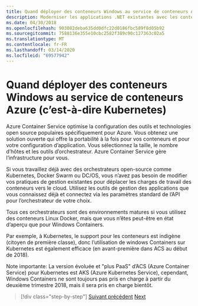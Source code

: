 ```yaml
---
title: Quand déployer des conteneurs Windows au service de conteneurs Azure (c’est-à-dire Kubernetes)
description: Moderniser les applications .NET existantes avec les conteneurs Azure Cloud et Windows (fr) Quand déployer des conteneurs Windows au service de conteneurs Azure (c’est-à-dire Kubernetes)
ms.date: 04/30/2018
ms.openlocfilehash: 903082deba635dd0dfc22d0186fbc589f8d05b92
ms.sourcegitcommit: 7588136e355e10cbc2582f389c90c127363c02a5
ms.translationtype: MT
ms.contentlocale: fr-FR
ms.lasthandoff: 03/14/2020
ms.locfileid: "69577942"
---
```

# <a name="when-to-deploy-windows-containers-to-azure-container-service-that-is-kubernetes"></a>Quand déployer des conteneurs Windows au service de conteneurs Azure (c’est-à-dire Kubernetes)

Azure Container Service optimise la configuration des outils et technologies open source populaires spécifiquement pour Azure. Vous obtenez une solution ouverte qui offre la portabilité à la fois pour vos conteneurs et pour votre configuration d’application. Vous sélectionnez la taille, le nombre d’hôtes et les outils d’orchestrateur. Azure Container Service gère l’infrastructure pour vous.

Si vous travaillez déjà avec des orchestrateurs open-source comme Kubernetes, Docker Swarm ou DC/OS, vous n’avez pas besoin de modifier vos pratiques de gestion existantes pour déplacer les charges de travail des conteneurs vers le cloud. Utilisez les outils de gestion des applications que vous connaissez déjà et connectez via les paramètres standard de l’API pour l’orchestrateur de votre choix.

Tous ces orchestrateurs sont des environnements matures si vous utilisez des conteneurs Linux Docker, mais que vous n’êtes peut-être en état d’aperçu que pour Windows Containers.

Par exemple, à Kubernetes, le support pour les conteneurs est indigène (citoyen de première classe), donc l’utilisation de windows Containers sur Kubernetes est également efficace (en avant-première dans ACS au début de 2018).

Note importante: La version évoluée et "plus PaaS" d’ACS (Azure Container Service) pour Kubernetes est AKS (Azure Kubernetes Service), cependant, Windows Containers ne sont toujours pas pris en charge à partir du deuxième trimestre 2018, mais il sera pris en charge bientôt.

>[!div class="step-by-step"]
>[Suivant précédent](when-to-deploy-windows-containers-to-azure-container-instances-ACI.md)
>[Next](choosing-azure-compute-options-for-container-based-applications.md)
